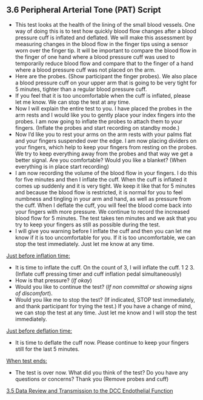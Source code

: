 ## 3.6 Peripheral Arterial Tone (PAT) Script

* This test looks at the health of the lining of the small blood vessels. One way of doing
this is to test how quickly blood flow changes after a blood pressure cuff is inflated and
deflated. We will make this assessment by measuring changes in the blood flow in the finger
tips using a sensor worn over the finger tip. It will be important to compare the blood flow in
the finger of one hand where a blood pressure cuff was used to temporarily reduce blood
flow and compare that to the finger of a hand where a blood pressure cuff was not placed on
the arm.
* Here are the probes. (Show participant the finger probes). We also place a blood
pressure cuff on your upper arm that is going to be very tight for 5 minutes, tighter than a
regular blood pressure cuff.
* If you feel that it is too uncomfortable when the cuff is inflated, please let me know. We
can stop the test at any time.
* Now I will explain the entire test to you. I have placed the probes in the arm rests and I
would like you to gently place your index fingers into the probes. I am now going to
inflate the probes to attach them to your fingers. (Inflate the probes and start recording
on standby mode.)
* Now I’d like you to rest your arms on the arm rests with your palms flat and your fingers
suspended over the edge. I am now placing dividers on your fingers, which help to keep
your fingers from resting on the probes. We try to keep everything away from the probes
and that way we get a better signal. Are you comfortable? Would you like a blanket?
(When everything is in place start recording)
* I am now recording the volume of the blood flow in your fingers. I do this for five minutes
and then I inflate the cuff. When the cuff is inflated it comes up suddenly and it is very
tight. We keep it like that for 5 minutes and because the blood flow is restricted, it is
normal for you to feel numbness and tingling in your arm and hand, as well as pressure
from the cuff. When I deflate the cuff, you will feel the blood come back into your fingers
with more pressure. We continue to record the increased blood flow for 5 minutes. The
test takes ten minutes and we ask that you try to keep your fingers as still as possible
during the test.
* I will give you warning before I inflate the cuff and then you can let me know if it is too
uncomfortable for you. If it is too uncomfortable, we can stop the test immediately. Just
let me know at any time.

<u>Just before inflation time:</u>

* It is time to inflate the cuff. On the count of 3, I will inflate the cuff. 1 2 3. (Inflate cuff
pressing timer and cuff inflation pedal simultaneously)
* How is that pressure? (_If okay_)
* Would you like to continue the test? (_If non committal or showing signs of discomfort_).
* Would you like me to stop the test? (If indicated, STOP test immediately, and thank
participant for trying the test.) If you have a change of mind, we can stop the test at any
time. Just let me know and I will stop the test immediately.

<u>Just before deflation time:</u>

* It is time to deflate the cuff now. Please continue to keep your fingers still for the last 5
minutes.

<u>When test ends:</u>

* The test is over now. What did you think of the test? Do you have any questions or
concerns? Thank you (Remove probes and cuff)


<div class="center">
<div class="btn-group">
  <a href=":pages_path:/manuals/endothelial-function/3-05-data-review-and-transmission.md" class="btn btn-default">
    <span class="glyphicon glyphicon-chevron-left"></span>
    3.5 Data Review and Transmission to the DCC
  </a>

  <a href=":pages_path:/manuals/endothelial-function" class="btn btn-default">
    <span class="glyphicon glyphicon-chevron-up"></span>
    Endothelial Function
  </a>
</div>
</div>